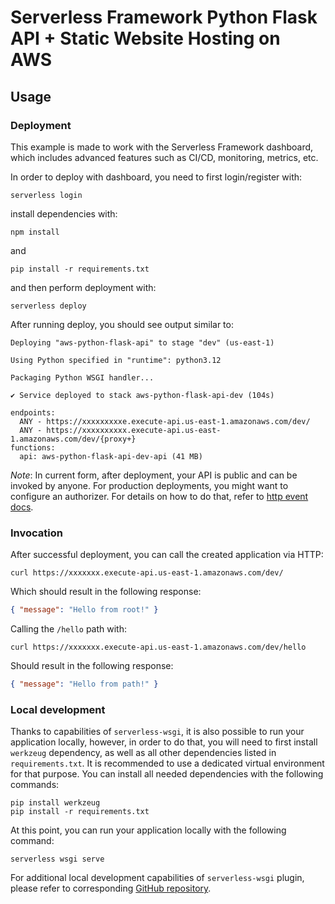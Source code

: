 # Serverless Framework Python Flask API + Static Website Hosting on AWS

## Usage

### Deployment

This example is made to work with the Serverless Framework dashboard, which includes advanced features such as CI/CD, monitoring, metrics, etc.

In order to deploy with dashboard, you need to first login/register with:

```
serverless login
```

install dependencies with:

```
npm install
```

and

```
pip install -r requirements.txt
```

and then perform deployment with:

```
serverless deploy
```

After running deploy, you should see output similar to:

```
Deploying "aws-python-flask-api" to stage "dev" (us-east-1)

Using Python specified in "runtime": python3.12

Packaging Python WSGI handler...

✔ Service deployed to stack aws-python-flask-api-dev (104s)

endpoints:
  ANY - https://xxxxxxxxxe.execute-api.us-east-1.amazonaws.com/dev/
  ANY - https://xxxxxxxxxx.execute-api.us-east-1.amazonaws.com/dev/{proxy+}
functions:
  api: aws-python-flask-api-dev-api (41 MB)

```

_Note_: In current form, after deployment, your API is public and can be invoked by anyone. For production deployments, you might want to configure an authorizer. For details on how to do that, refer to [http event docs](https://www.serverless.com/framework/docs/providers/aws/events/apigateway/).

### Invocation

After successful deployment, you can call the created application via HTTP:

```
curl https://xxxxxxx.execute-api.us-east-1.amazonaws.com/dev/
```

Which should result in the following response:

```json
{ "message": "Hello from root!" }
```

Calling the `/hello` path with:

```
curl https://xxxxxxx.execute-api.us-east-1.amazonaws.com/dev/hello
```

Should result in the following response:

```json
{ "message": "Hello from path!" }
```

### Local development

Thanks to capabilities of `serverless-wsgi`, it is also possible to run your application locally, however, in order to do that, you will need to first install `werkzeug` dependency, as well as all other dependencies listed in `requirements.txt`. It is recommended to use a dedicated virtual environment for that purpose. You can install all needed dependencies with the following commands:

```
pip install werkzeug
pip install -r requirements.txt
```

At this point, you can run your application locally with the following command:

```
serverless wsgi serve
```

For additional local development capabilities of `serverless-wsgi` plugin, please refer to corresponding [GitHub repository](https://github.com/logandk/serverless-wsgi).
